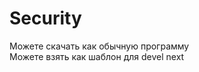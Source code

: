 # Security
Можете скачать как обычную программу                                  
Можете взять как шаблон для devel next
